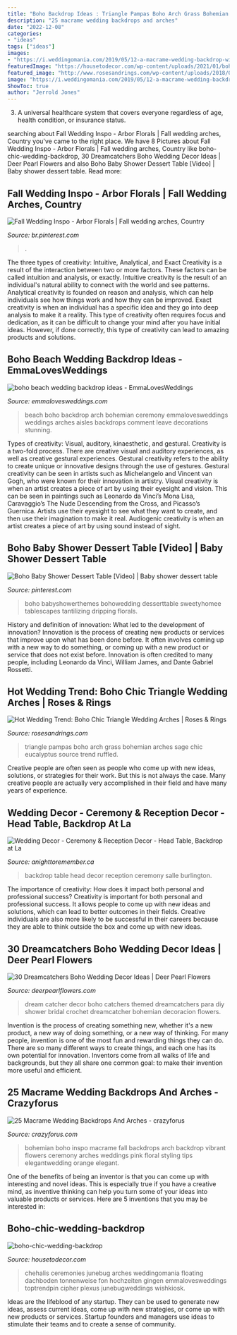 ```yaml
---
title: "Boho Backdrop Ideas : Triangle Pampas Boho Arch Grass Bohemian Arches Sage Chic Eucalyptus Source Trend Ruffled"
description: "25 macrame wedding backdrops and arches"
date: "2022-12-08"
categories:
- "ideas"
tags: ["ideas"]
images:
- "https://i.weddingomania.com/2019/05/12-a-macrame-wedding-backdrop-with-bright-orange-burgunyd-peachy-pink-and-blue-flowers-plus-greenery.jpg"
featuredImage: "https://housetodecor.com/wp-content/uploads/2021/01/boho-chic-wedding-backdrop.jpg"
featured_image: "http://www.rosesandrings.com/wp-content/uploads/2018/09/Bohemian-Sage-Green-Eucalyptus-Wedding-Arch-with-Pampas-Grass-Details.jpg"
image: "https://i.weddingomania.com/2019/05/12-a-macrame-wedding-backdrop-with-bright-orange-burgunyd-peachy-pink-and-blue-flowers-plus-greenery.jpg"
ShowToc: true
author: "Jerrold Jones"
---
```



3. A universal healthcare system that covers everyone regardless of age, health condition, or insurance status.

	

		
searching about Fall Wedding Inspo - Arbor Florals | Fall wedding arches, Country you've came to the right place. We have 8 Pictures about Fall Wedding Inspo - Arbor Florals | Fall wedding arches, Country like boho-chic-wedding-backdrop, 30 Dreamcatchers Boho Wedding Decor Ideas | Deer Pearl Flowers and also Boho Baby Shower Dessert Table [Video] | Baby shower dessert table. Read more:
		
    
## Fall Wedding Inspo - Arbor Florals | Fall Wedding Arches, Country

<img loading=lazy src="https://i.pinimg.com/736x/e2/05/01/e20501f30c519cd8174f941a2d9f5ae3.jpg" onerror="this.onerror=null;this.src='https://tse3.mm.bing.net/th?id=OIP.RhFD_5cqDhylaTuOHULUagHaE8&amp;pid=15.1';" alt="Fall Wedding Inspo - Arbor Florals | Fall wedding arches, Country">

_Source: br.pinterest.com_

>. 

	

The three types of creativity: Intuitive, Analytical, and Exact
Creativity is a result of the interaction between two or more factors. These factors can be called intuition and analysis, or exactly. Intuitive creativity is the result of an individual's natural ability to connect with the world and see patterns. Analytical creativity is founded on reason and analysis, which can help individuals see how things work and how they can be improved. 
Exact creativity is when an individual has a specific idea and they go into deep analysis to make it a reality. This type of creativity often requires focus and dedication, as it can be difficult to change your mind after you have initial ideas. However, if done correctly, this type of creativity can lead to amazing products and solutions.

    
## Boho Beach Wedding Backdrop Ideas - EmmaLovesWeddings

<img loading=lazy src="https://emmalovesweddings.com/wp-content/uploads/2019/03/boho-beach-wedding-backdrop-ideas.jpg" onerror="this.onerror=null;this.src='https://tse3.mm.bing.net/th?id=OIP.du-XTVEh6Soik5He41ofOgHaLF&amp;pid=15.1';" alt="boho beach wedding backdrop ideas - EmmaLovesWeddings">

_Source: emmalovesweddings.com_

>beach boho backdrop arch bohemian ceremony emmalovesweddings weddings arches aisles backdrops comment leave decorations stunning. 

	

Types of creativity: Visual, auditory, kinaesthetic, and gestural.
Creativity is a two-fold process. There are creative visual and auditory experiences, as well as creative gestural experiences. Gestural creativity refers to the ability to create unique or innovative designs through the use of gestures. Gestural creativity can be seen in artists such as Michelangelo and Vincent van Gogh, who were known for their innovation in artistry. Visual creativity is when an artist creates a piece of art by using their eyesight and vision. This can be seen in paintings such as Leonardo da Vinci’s Mona Lisa, Caravaggio’s The Nude Descending from the Cross, and Picasso’s Guernica. Artists use their eyesight to see what they want to create, and then use their imagination to make it real. Audiogenic creativity is when an artist creates a piece of art by using sound instead of sight.

    
## Boho Baby Shower Dessert Table [Video] | Baby Shower Dessert Table

<img loading=lazy src="https://i.pinimg.com/736x/ff/8a/4e/ff8a4ec192c5d2089dbe2c942c99299a.jpg" onerror="this.onerror=null;this.src='https://tse1.mm.bing.net/th?id=OIP.Ylc8fDiXnc5nZM-SuewzoAHaNK&amp;pid=15.1';" alt="Boho Baby Shower Dessert Table [Video] | Baby shower dessert table">

_Source: pinterest.com_

>boho babyshowerthemes bohowedding desserttable sweetyhomee tablescapes tantilizing dripping florals. 

	

History and definition of innovation: What led to the development of innovation?
Innovation is the process of creating new products or services that improve upon what has been done before. It often involves coming up with a new way to do something, or coming up with a new product or service that does not exist before. Innovation is often credited to many people, including Leonardo da Vinci, William James, and Dante Gabriel Rossetti.

    
## Hot Wedding Trend: Boho Chic Triangle Wedding Arches | Roses &amp; Rings

<img loading=lazy src="http://www.rosesandrings.com/wp-content/uploads/2018/09/Bohemian-Sage-Green-Eucalyptus-Wedding-Arch-with-Pampas-Grass-Details.jpg" onerror="this.onerror=null;this.src='https://tse1.mm.bing.net/th?id=OIP.-1O2B_SrgBqtVRTwB_5ylQHaLG&amp;pid=15.1';" alt="Hot Wedding Trend: Boho Chic Triangle Wedding Arches | Roses &amp; Rings">

_Source: rosesandrings.com_

>triangle pampas boho arch grass bohemian arches sage chic eucalyptus source trend ruffled. 

	

Creative people are often seen as people who come up with new ideas, solutions, or strategies for their work. But this is not always the case. Many creative people are actually very accomplished in their field and have many years of experience.

    
## Wedding Decor - Ceremony &amp; Reception Decor - Head Table, Backdrop At La

<img loading=lazy src="http://www.anighttoremember.ca/wp-content/uploads/2017/12/AGP-635.jpg" onerror="this.onerror=null;this.src='https://tse2.mm.bing.net/th?id=OIP.6LEAUk7cv47a7tIjKAlL1gHaE8&amp;pid=15.1';" alt="Wedding Decor - Ceremony &amp; Reception Decor - Head Table, Backdrop at La">

_Source: anighttoremember.ca_

>backdrop table head decor reception ceremony salle burlington. 

	

The importance of creativity: How does it impact both personal and professional success?
Creativity is important for both personal and professional success. It allows people to come up with new ideas and solutions, which can lead to better outcomes in their fields. Creative individuals are also more likely to be successful in their careers because they are able to think outside the box and come up with new ideas.

    
## 30 Dreamcatchers Boho Wedding Decor Ideas | Deer Pearl Flowers

<img loading=lazy src="http://www.deerpearlflowers.com/wp-content/uploads/2015/09/Dream-Catcher-Wedding-Decor-Ideas.jpg" onerror="this.onerror=null;this.src='https://tse3.mm.bing.net/th?id=OIP.GICTZ13wFFPEqFWSQWZJEwHaLH&amp;pid=15.1';" alt="30 Dreamcatchers Boho Wedding Decor Ideas | Deer Pearl Flowers">

_Source: deerpearlflowers.com_

>dream catcher decor boho catchers themed dreamcatchers para diy shower bridal crochet dreamcatcher bohemian decoracion flowers. 

	

Invention is the process of creating something new, whether it's a new product, a new way of doing something, or a new way of thinking. For many people, invention is one of the most fun and rewarding things they can do. There are so many different ways to create things, and each one has its own potential for innovation. Inventors come from all walks of life and backgrounds, but they all share one common goal: to make their invention more useful and efficient.

    
## 25 Macrame Wedding Backdrops And Arches - Crazyforus

<img loading=lazy src="https://i.weddingomania.com/2019/05/12-a-macrame-wedding-backdrop-with-bright-orange-burgunyd-peachy-pink-and-blue-flowers-plus-greenery.jpg" onerror="this.onerror=null;this.src='https://tse1.mm.bing.net/th?id=OIP.ZOrlasvX1O-UE6ZrX6uXEAHaLF&amp;pid=15.1';" alt="25 Macrame Wedding Backdrops And Arches - crazyforus">

_Source: crazyforus.com_

>bohemian boho inspo macrame fall backdrops arch backdrop vibrant flowers ceremony arches weddings pink floral styling tips elegantwedding orange elegant. 

	

One of the benefits of being an inventor is that you can come up with interesting and novel ideas. This is especially true if you have a creative mind, as inventive thinking can help you turn some of your ideas into valuable products or services. Here are 5 inventions that you may be interested in: 

    
## Boho-chic-wedding-backdrop

<img loading=lazy src="https://housetodecor.com/wp-content/uploads/2021/01/boho-chic-wedding-backdrop.jpg" onerror="this.onerror=null;this.src='https://tse2.mm.bing.net/th?id=OIP.qWLy5NW2RowyJVuETP1CkAHaLH&amp;pid=15.1';" alt="boho-chic-wedding-backdrop">

_Source: housetodecor.com_

>chehalis ceremonies junebug arches weddingomania floating dachboden tonnenweise fon hochzeiten gingen emmalovesweddings toptrendpin cipher plexus junebugweddings wishkiosk. 

	

Ideas are the lifeblood of any startup. They can be used to generate new ideas, assess current ideas, come up with new strategies, or come up with new products or services. Startup founders and managers use ideas to stimulate their teams and to create a sense of community.

